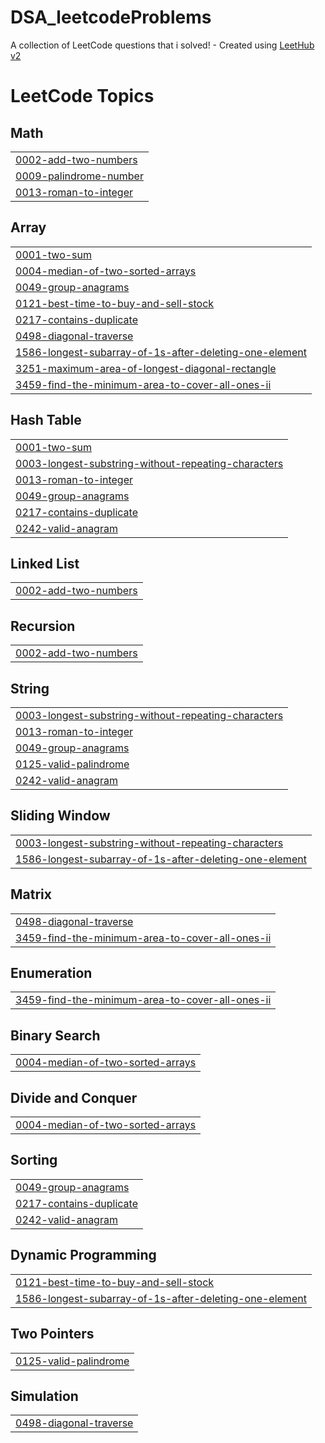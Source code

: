 # DSA_leetcodeProblems
A collection of LeetCode questions that i solved! - Created using [LeetHub v2](https://github.com/arunbhardwaj/LeetHub-2.0)

<!---LeetCode Topics Start-->
# LeetCode Topics
## Math
|  |
| ------- |
| [0002-add-two-numbers](https://github.com/JakeeUp/DSA_leetcodeProblems/tree/master/0002-add-two-numbers) |
| [0009-palindrome-number](https://github.com/JakeeUp/DSA_leetcodeProblems/tree/master/0009-palindrome-number) |
| [0013-roman-to-integer](https://github.com/JakeeUp/DSA_leetcodeProblems/tree/master/0013-roman-to-integer) |
## Array
|  |
| ------- |
| [0001-two-sum](https://github.com/JakeeUp/DSA_leetcodeProblems/tree/master/0001-two-sum) |
| [0004-median-of-two-sorted-arrays](https://github.com/JakeeUp/DSA_leetcodeProblems/tree/master/0004-median-of-two-sorted-arrays) |
| [0049-group-anagrams](https://github.com/JakeeUp/DSA_leetcodeProblems/tree/master/0049-group-anagrams) |
| [0121-best-time-to-buy-and-sell-stock](https://github.com/JakeeUp/DSA_leetcodeProblems/tree/master/0121-best-time-to-buy-and-sell-stock) |
| [0217-contains-duplicate](https://github.com/JakeeUp/DSA_leetcodeProblems/tree/master/0217-contains-duplicate) |
| [0498-diagonal-traverse](https://github.com/JakeeUp/DSA_leetcodeProblems/tree/master/0498-diagonal-traverse) |
| [1586-longest-subarray-of-1s-after-deleting-one-element](https://github.com/JakeeUp/DSA_leetcodeProblems/tree/master/1586-longest-subarray-of-1s-after-deleting-one-element) |
| [3251-maximum-area-of-longest-diagonal-rectangle](https://github.com/JakeeUp/DSA_leetcodeProblems/tree/master/3251-maximum-area-of-longest-diagonal-rectangle) |
| [3459-find-the-minimum-area-to-cover-all-ones-ii](https://github.com/JakeeUp/DSA_leetcodeProblems/tree/master/3459-find-the-minimum-area-to-cover-all-ones-ii) |
## Hash Table
|  |
| ------- |
| [0001-two-sum](https://github.com/JakeeUp/DSA_leetcodeProblems/tree/master/0001-two-sum) |
| [0003-longest-substring-without-repeating-characters](https://github.com/JakeeUp/DSA_leetcodeProblems/tree/master/0003-longest-substring-without-repeating-characters) |
| [0013-roman-to-integer](https://github.com/JakeeUp/DSA_leetcodeProblems/tree/master/0013-roman-to-integer) |
| [0049-group-anagrams](https://github.com/JakeeUp/DSA_leetcodeProblems/tree/master/0049-group-anagrams) |
| [0217-contains-duplicate](https://github.com/JakeeUp/DSA_leetcodeProblems/tree/master/0217-contains-duplicate) |
| [0242-valid-anagram](https://github.com/JakeeUp/DSA_leetcodeProblems/tree/master/0242-valid-anagram) |
## Linked List
|  |
| ------- |
| [0002-add-two-numbers](https://github.com/JakeeUp/DSA_leetcodeProblems/tree/master/0002-add-two-numbers) |
## Recursion
|  |
| ------- |
| [0002-add-two-numbers](https://github.com/JakeeUp/DSA_leetcodeProblems/tree/master/0002-add-two-numbers) |
## String
|  |
| ------- |
| [0003-longest-substring-without-repeating-characters](https://github.com/JakeeUp/DSA_leetcodeProblems/tree/master/0003-longest-substring-without-repeating-characters) |
| [0013-roman-to-integer](https://github.com/JakeeUp/DSA_leetcodeProblems/tree/master/0013-roman-to-integer) |
| [0049-group-anagrams](https://github.com/JakeeUp/DSA_leetcodeProblems/tree/master/0049-group-anagrams) |
| [0125-valid-palindrome](https://github.com/JakeeUp/DSA_leetcodeProblems/tree/master/0125-valid-palindrome) |
| [0242-valid-anagram](https://github.com/JakeeUp/DSA_leetcodeProblems/tree/master/0242-valid-anagram) |
## Sliding Window
|  |
| ------- |
| [0003-longest-substring-without-repeating-characters](https://github.com/JakeeUp/DSA_leetcodeProblems/tree/master/0003-longest-substring-without-repeating-characters) |
| [1586-longest-subarray-of-1s-after-deleting-one-element](https://github.com/JakeeUp/DSA_leetcodeProblems/tree/master/1586-longest-subarray-of-1s-after-deleting-one-element) |
## Matrix
|  |
| ------- |
| [0498-diagonal-traverse](https://github.com/JakeeUp/DSA_leetcodeProblems/tree/master/0498-diagonal-traverse) |
| [3459-find-the-minimum-area-to-cover-all-ones-ii](https://github.com/JakeeUp/DSA_leetcodeProblems/tree/master/3459-find-the-minimum-area-to-cover-all-ones-ii) |
## Enumeration
|  |
| ------- |
| [3459-find-the-minimum-area-to-cover-all-ones-ii](https://github.com/JakeeUp/DSA_leetcodeProblems/tree/master/3459-find-the-minimum-area-to-cover-all-ones-ii) |
## Binary Search
|  |
| ------- |
| [0004-median-of-two-sorted-arrays](https://github.com/JakeeUp/DSA_leetcodeProblems/tree/master/0004-median-of-two-sorted-arrays) |
## Divide and Conquer
|  |
| ------- |
| [0004-median-of-two-sorted-arrays](https://github.com/JakeeUp/DSA_leetcodeProblems/tree/master/0004-median-of-two-sorted-arrays) |
## Sorting
|  |
| ------- |
| [0049-group-anagrams](https://github.com/JakeeUp/DSA_leetcodeProblems/tree/master/0049-group-anagrams) |
| [0217-contains-duplicate](https://github.com/JakeeUp/DSA_leetcodeProblems/tree/master/0217-contains-duplicate) |
| [0242-valid-anagram](https://github.com/JakeeUp/DSA_leetcodeProblems/tree/master/0242-valid-anagram) |
## Dynamic Programming
|  |
| ------- |
| [0121-best-time-to-buy-and-sell-stock](https://github.com/JakeeUp/DSA_leetcodeProblems/tree/master/0121-best-time-to-buy-and-sell-stock) |
| [1586-longest-subarray-of-1s-after-deleting-one-element](https://github.com/JakeeUp/DSA_leetcodeProblems/tree/master/1586-longest-subarray-of-1s-after-deleting-one-element) |
## Two Pointers
|  |
| ------- |
| [0125-valid-palindrome](https://github.com/JakeeUp/DSA_leetcodeProblems/tree/master/0125-valid-palindrome) |
## Simulation
|  |
| ------- |
| [0498-diagonal-traverse](https://github.com/JakeeUp/DSA_leetcodeProblems/tree/master/0498-diagonal-traverse) |
<!---LeetCode Topics End-->
